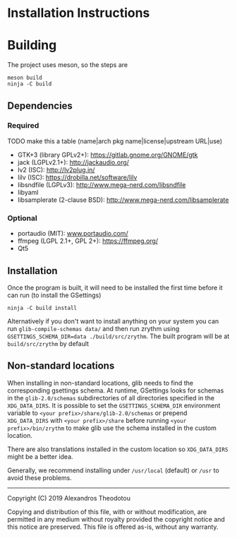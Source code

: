 Installation Instructions
=========================

# Building

The project uses meson, so the steps are

    meson build
    ninja -C build

## Dependencies
### Required
TODO make this a table (name|arch pkg name|license|upstream URL|use)
- GTK+3 (library GPLv2+): https://gitlab.gnome.org/GNOME/gtk
- jack (LGPLv2.1+): http://jackaudio.org/
- lv2 (ISC): http://lv2plug.in/
- lilv (ISC): https://drobilla.net/software/lilv
- libsndfile (LGPLv3): http://www.mega-nerd.com/libsndfile
- libyaml
- libsamplerate (2-clause BSD): http://www.mega-nerd.com/libsamplerate

### Optional
- portaudio (MIT): www.portaudio.com/
- ffmpeg (LGPL 2.1+, GPL 2+): https://ffmpeg.org/
- Qt5

## Installation
Once the program is built, it will need to be installed the first time before it can run (to install the GSettings)

    ninja -C build install

Alternatively if you don't want to install anything on your system you can run `glib-compile-schemas data/` and then run zrythm using `GSETTINGS_SCHEMA_DIR=data ./build/src/zrythm`. The built program will be at `build/src/zrythm` by default

## Non-standard locations

When installing in non-standard locations, glib
needs to find the corresponding gsettings schema.
At runtime, GSettings looks for schemas in the
`glib-2.0/schemas` subdirectories of all directories
specified in the `XDG_DATA_DIRS`.
It is possible to set
the `GSETTINGS_SCHEMA_DIR` environment variable to
`<your prefix>/share/glib-2.0/schemas` or prepend
`XDG_DATA_DIRS` with `<your prefix>/share` before
running `<your prefix>/bin/zrythm` to make glib
use the schema installed in the custom location.

There are also translations installed in the custom
location so `XDG_DATA_DIRS` might be a better idea.

Generally, we recommend installing under `/usr/local`
(default) or `/usr` to avoid these problems.

----

Copyright (C) 2019 Alexandros Theodotou

Copying and distribution of this file, with or without modification,
are permitted in any medium without royalty provided the copyright
notice and this notice are preserved.  This file is offered as-is,
without any warranty.
